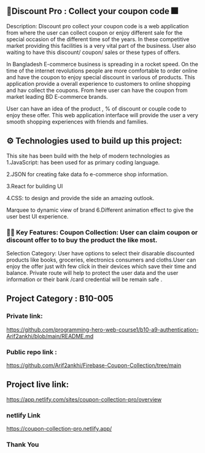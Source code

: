 ## 🎁Discount Pro : Collect your coupon code 🎆

Description: Discount pro collect your coupon code is a web application from where the user can collect coupon or enjoy different sale for the special occasion of the different time sof the years. In these competitive market providing this facilities is a very vital part of the business. User also waiting to have this discount/ coupon/ sales or these types of offers.

In Bangladesh E-commerce business is spreading in a rocket speed. On the time of the internet revolutions people are more comfortable to order online and have the coupon to enjoy special discount in various of products. This application provide a overall experience to customers to online shopping and hav collect the coupons. From here user can have the coupon from market leading BD E-commerce brands.

User can have an idea of the product , % of discount or couple code to enjoy these offer. This web application interface will provide the user a very smooth shopping experiences with friends and families.

## ⚙️ Technologies used to build up this project:

This site has been build with the help of modern technologies as
1.JavaScript: has been used for as primary coding language.

2.JSON for creating fake data fo e-commerce shop information.

3.React for building UI

4.CSS: to design and provide the side an amazing outlook.

Marquee to dynamic view of brand
6.Different animation effect to give the user best UI experience.

### 📌📌 Key Features: Coupon Collection: User can claim coupon or discount offer to to buy the product the like most.

Selection Category: User have options to select their disarable discounted products like books, groceries, electronics consumers and cloths.User can enjoy the offer just with few click in their devices which save their time and balance. Private route will help to protect the user data and the user information or their bank /card credential will be remain safe .

## Project Category : B10-005

### Private link:
 https://github.com/programming-hero-web-course1/b10-a9-authentication-Arif2ankhi/blob/main/README.md

 ### Public repo link :

 https://github.com/Arif2ankhi/Firebase-Coupon-Collection/tree/main 

## Project live link:

https://app.netlify.com/sites/coupon-collection-pro/overview

### netlify Link 

https://coupon-collection-pro.netlify.app/



### Thank You 